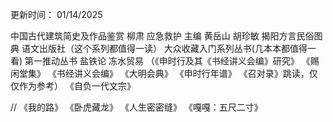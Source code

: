 更新时间： 01/14/2025

中国古代建筑简史及作品鉴赏 柳肃
应急救护 主编 黄岳山 胡珍敏
揭阳方言民俗图典 语文出版社（这个系列都值得一读）
大众收藏入门系列丛书(几本本都值得一看)
第一推动丛书
盐铁论
冻水贸易
（《申时行及其《书经讲义会编》研究》
《赐闲堂集》
《书经讲义会编》
《大明会典》
《申时行年谱》
《召对录》跳读，仅仅作为参考）
《自负一代文宗》

//
《我的路》
《卧虎藏龙》
《人生密密缝》
《嘎嘎：五尺二寸》